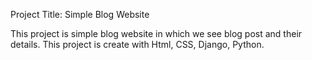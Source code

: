 Project Title: Simple Blog Website

This project is simple blog website in which we see blog post and their details. This project is create with Html, CSS, Django, Python.

